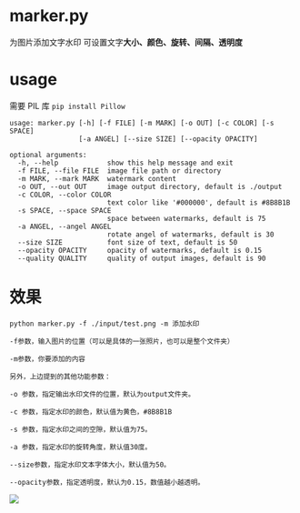 # marker.py

为图片添加文字水印
可设置文字**大小、颜色、旋转、间隔、透明度**

# usage

需要 PIL 库 `pip install Pillow`

```
usage: marker.py [-h] [-f FILE] [-m MARK] [-o OUT] [-c COLOR] [-s SPACE]
                 [-a ANGEL] [--size SIZE] [--opacity OPACITY]

optional arguments:
  -h, --help            show this help message and exit
  -f FILE, --file FILE  image file path or directory
  -m MARK, --mark MARK  watermark content
  -o OUT, --out OUT     image output directory, default is ./output
  -c COLOR, --color COLOR
                        text color like '#000000', default is #8B8B1B
  -s SPACE, --space SPACE
                        space between watermarks, default is 75
  -a ANGEL, --angel ANGEL
                        rotate angel of watermarks, default is 30
  --size SIZE           font size of text, default is 50
  --opacity OPACITY     opacity of watermarks, default is 0.15
  --quality QUALITY     quality of output images, default is 90
```

# 效果

`python marker.py -f ./input/test.png -m 添加水印`

`-f参数，输入图片的位置（可以是具体的一张照片，也可以是整个文件夹）`

`-m参数，你要添加的内容`

`另外，上边提到的其他功能参数：`

`-o 参数，指定输出水印文件的位置，默认为output文件夹。`

`-c 参数，指定水印的颜色，默认值为黄色，#8B8B1B`

`-s 参数，指定水印之间的空隙，默认值为75。`

`-a 参数，指定水印的旋转角度，默认值30度。`

`--size参数，指定水印文本字体大小，默认值为50。`

`--opacity参数，指定透明度，默认为0.15，数值越小越透明。`

![](https://cdn.jsdelivr.net/gh/yanyuwangluo/shuiyin@main/output/%E5%BE%AE%E4%BF%A1%E6%88%AA%E5%9B%BE_20210905021931.png)
